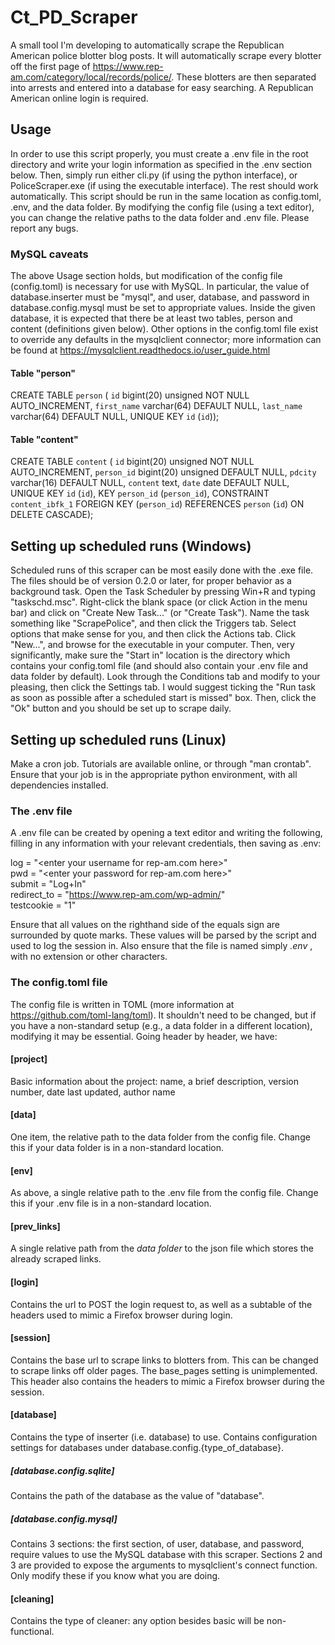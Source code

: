 # Ct_PD_Scraper

A small tool I'm developing to automatically scrape the Republican American police blotter blog posts. It will automatically scrape every blotter off the first page of <https://www.rep-am.com/category/local/records/police/>. These blotters are then separated into arrests and entered into a database for easy searching. A Republican American online login is required.

## Usage

In order to use this script properly, you must create a .env file in the root directory and write your login information as specified in the .env section below. Then, simply run either cli.py (if using the python interface), or PoliceScraper.exe (if using the executable interface). The rest should work automatically. This script should be run in the same location as config.toml, .env, and the data folder. By modifying the config file (using a text editor), you can change the relative paths to the data folder and .env file. Please report any bugs.

### MySQL caveats

The above Usage section holds, but modification of the config file (config.toml) is necessary for use with MySQL. In particular, the value of database.inserter must be "mysql", and user, database, and password in database.config.mysql must be set to appropriate values. Inside the given database, it is expected that there be at least two tables, person and content (definitions given below). Other options in the config.toml file exist to override any defaults in the mysqlclient connector; more information can be found at https://mysqlclient.readthedocs.io/user_guide.html

#### Table "person"

CREATE TABLE `person` ( `id` bigint(20) unsigned NOT NULL AUTO_INCREMENT, `first_name` varchar(64) DEFAULT NULL, `last_name` varchar(64) DEFAULT NULL, UNIQUE KEY `id` (`id`));

#### Table "content"

CREATE TABLE `content` ( `id` bigint(20) unsigned NOT NULL AUTO_INCREMENT, `person_id` bigint(20) unsigned DEFAULT NULL, `pdcity` varchar(16) DEFAULT NULL, `content` text, `date` date DEFAULT NULL, UNIQUE KEY `id` (`id`), KEY `person_id` (`person_id`), CONSTRAINT `content_ibfk_1` FOREIGN KEY (`person_id`) REFERENCES `person` (`id`) ON DELETE CASCADE);

## Setting up scheduled runs (Windows)

Scheduled runs of this scraper can be most easily done with the .exe file. The files should be of version 0.2.0 or later, for proper behavior as a background task. Open the Task Scheduler by pressing Win+R and typing "taskschd.msc". Right-click the blank space (or click Action in the menu bar) and click on "Create New Task..." (or "Create Task"). Name the task something like "ScrapePolice", and then click the Triggers tab. Select options that make sense for you, and then click the Actions tab. Click "New...", and browse for the executable in your computer. Then, very significantly, make sure the "Start in" location is the directory which contains your config.toml file (and should also contain your .env file and data folder by default). Look through the Conditions tab and modify to your pleasing, then click the Settings tab. I would suggest ticking the "Run task as soon as possible after a scheduled start is missed" box. Then, click the "Ok" button and you should be set up to scrape daily.

## Setting up scheduled runs (Linux)

Make a cron job. Tutorials are available online, or through "man crontab". Ensure that your job is in the appropriate python environment, with all dependencies installed.

### The .env file

A .env file can be created by opening a text editor and writing the following, filling in any information with your relevant credentials, then saving as .env:  

log = "\<enter your username for rep-am.com here>"  
pwd = "\<enter your password for rep-am.com here>"  
submit = "Log+In"  
redirect_to = "https://www.rep-am.com/wp-admin/"  
testcookie = "1"

Ensure that all values on the righthand side of the equals sign are surrounded by quote marks. These values will be parsed by the script and used to log the session in. Also ensure that the file is named simply _.env_ , with no extension or other characters.

### The config.toml file

The config file is written in TOML (more information at <https://github.com/toml-lang/toml>). It shouldn't need to be changed, but if you have a non-standard setup (e.g., a data folder in a different location), modifying it may be essential. Going header by header, we have:

#### [project]

Basic information about the project: name, a brief description, version number, date last updated, author name

#### [data]

One item, the relative path to the data folder from the config file. Change this if your data folder is in a non-standard location.

#### [env]

As above, a single relative path to the .env file from the config file. Change this if your .env file is in a non-standard location.

#### [prev_links]

A single relative path from the _data folder_ to the json file which stores the already scraped links.

#### [login]

Contains the url to POST the login request to, as well as a subtable of the headers used to mimic a Firefox browser during login.

#### [session]

Contains the base url to scrape links to blotters from. This can be changed to scrape links off older pages. The base_pages setting is unimplemented. This header also contains the headers to mimic a Firefox browser during the session.

#### [database]

Contains the type of inserter (i.e. database) to use. Contains configuration settings for databases under database.config.{type_of_database}.

##### [database.config.sqlite]

Contains the path of the database as the value of "database".

##### [database.config.mysql]

Contains 3 sections: the first section, of user, database, and password, require values to use the MySQL database with this scraper. Sections 2 and 3 are provided to expose the arguments to mysqlclient's connect function. Only modify these if you know what you are doing.

#### [cleaning]

Contains the type of cleaner: any option besides basic will be non-functional.

